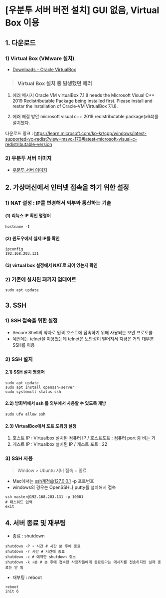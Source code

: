 # [우분투 서버 버전 설치] GUI 없음, Virtual Box 이용 
## 1. 다운로드 
### 1) Virtual Box (VMware 설치) 

- [Downloads – Oracle VirtualBox](https://www.virtualbox.org/wiki/Downloads)

> ### Virtual Box 설치 중 발생했던 에러 

1. 에러 메시지 
Oracle VM virtualBox 7.1.8 needs the Microsoft Visual C++ 2019 Redistributable Package being installed first.
Please install and restar the installation of Oracle-VM VirtualBox 7.1.8.  

2. 에러 해결 방안 
microsoft visual c++ 2019 redistributable package(x64)를 설치했다.  

다운로드 링크 : https://learn.microsoft.com/ko-kr/cpp/windows/latest-supported-vc-redist?view=msvc-170#latest-microsoft-visual-c-redistributable-version

### 2) 우분투 서버 이미지 

- [우분투 서버 이미지](https://ubuntu.com/download/server)


## 2. 가상머신에서 인터넷 접속을 하기 위한 설정 
### 1) NAT 설정 : IP를 변경해서 외부와 통신하는 기술 

#### (1) 리눅스 IP 확인 명령어 

```shell
hostname -I
```

#### (2) 윈도우에서 실제 IP를 확인

```shell
ipconfig
192.168.203.131
```

#### (3) virtual box 설정에서 NAT로 되어 있는지 확인 



### 2) 기존에 설치된 패키지 업데이트 

```shell
sudo apt update
```

## 3. SSH
### 1) SSH 접속을 위한 설정
- Secure Shell의 약자로 원격 호스트에 접속하기 위해 사용되는 보안 프로토콜 
- 예전에는 telnet을 이용했는데 telnet은 보안성이 떨어져서 지금은 거의 대부분 SSH를 이용 


### 2) SSH 설치 

#### 2.1) SSH 설치 명령어

```shell
sudo apt update
sudo apt install openssh-server
sudo systemctl status ssh
```

#### 2.2) 방화벽에서 ssh 를 외부에서 사용할 수 있도록 개방

```shell
sudo ufw allow ssh
```

#### 2.3) VirtualBox에서 포트 포워딩 설정

1. 호스트 IP : Virtualbox 설치된 컴퓨터 IP / 호스트포트 : 컴퓨터 port 중 비는 거 
2. 게스트 IP : Virtualbox 설치된 IP  / 게스트 포트 : 22


### 3) SSH 사용
> Window > Ubuntu 서버 접속 + 종료
- Mac에서는 ssh계정@127.0.0.1 -p 포트번호 
- windows의 경우는 OpenSSH나 putty를 설치해서 접속 

```shell
ssh master@192.168.203.131 -p 10001
# 패스워드 입력
exit
```
## 4. 서버 종료 및 재부팅

- 종료 : shutdown
```shell
shutdown -P + 시간 # 시간 분 후에 종료
shutdown -r 시간 # 시간에 종료 
shutdown -c # 예약한 shutdown 취소
shutdown -k +분 # 분 후에 접속한 사용자들에게 종료된다는 메시지를 전송하지만 실제 종료는 안 됨
```

- 재부팅 : reboot
```shell
reboot
init 6
```
